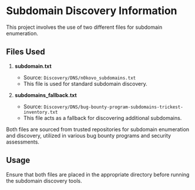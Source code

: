 # Subdomain Discovery Information

This project involves the use of two different files for subdomain enumeration.

## Files Used

1. **subdomain.txt**  
   - Source: `Discovery/DNS/n0kovo_subdomains.txt`
   - This file is used for standard subdomain discovery.

2. **subdomains_fallback.txt**  
   - Source: `Discovery/DNS/bug-bounty-program-subdomains-trickest-inventory.txt`
   - This file acts as a fallback for discovering additional subdomains.

Both files are sourced from trusted repositories for subdomain enumeration and discovery, utilized in various bug bounty programs and security assessments.

## Usage
Ensure that both files are placed in the appropriate directory before running the subdomain discovery tools.
